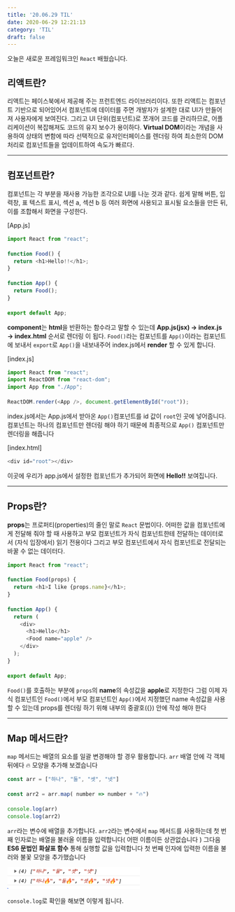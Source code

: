 ```yaml
---
title: '20.06.29 TIL'
date: 2020-06-29 12:21:13
category: 'TIL'
draft: false
---
```


오늘은 새로운 프레임워크인 `React` 배웠습니다.
## 리액트란?
리액트는 페이스북에서 제공해 주는 프런트엔드 라이브러리이다. 또한 리액트는 컴포넌트 기반으로 되어있어서 컴포넌트에 데이터를 주면 개발자가 설계한 대로 UI가 만들어져 사용자에게 보여진다. 그리고 UI 단위(컴포넌트)로 쪼개어 코드를 관리하므로, 어플리케이션이 복잡해져도 코드의 유지 보수가 용이하다. **Virtual DOM**이라는 개념을 사용하여 상태의 변함에 따라 선택적으로 유저인터페이스를 렌더링 하여 최소한의 DOM 처리로 컴포넌트들을 업데이트하여 속도가 빠르다.

---

## 컴포넌트란?

컴포넌트는 각 부분을 재사용 가능한 조각으로 UI를 나눈 것과 같다. 쉽게 말해 버튼, 입력창, 표 텍스트 표시, 섹션 a, 섹션 b 등 여러 화면에 사용되고 표시될 요소들을 만든 뒤, 이를 조합해서 화면을 구성한다.

[App.js]

```javascript
import React from "react";

function Food() {
  return <h1>Hello!!</h1>;
}

function App() {
  return Food();
}

export default App;
```

**component**는 **html**을 반환하는 함수라고 말할 수 있는데 **App.js(jsx) → index.js → index.html** 순서로 렌더링 이 됩다. `Food()`라는 컴포넌트를 `App()`이라는 컴포넌트에 보내서 `export`로 `App()`을 내보내주어 index.js에서 **render** 할 수 있게 합니다.

[index.js]

```js
import React from "react";
import ReactDOM from "react-dom";
import App from "./App";

ReactDOM.render(<App />, document.getElementById("root"));

```

index.js에서는 App.js에서 받아온 `App()`컴포넌트를 id 값이 `root`인 곳에 넣어줍니다. 컴포넌트는 하나의 컴포넌트만 렌더링 해야 하기 때문에 최종적으로 `App()` 컴포넌트만 렌더링을 해줍니다

[index.html]

```javascript
<div id="root"></div>
```

이곳에 우리가 app.js에서 설정한 컴포넌트가 추가되어 화면에 **Hello!!** 보여집니다.

---

## Props란?

**props**는 프로퍼티(properties)의 줄인 말로 `React` 문법이다. 어떠한 값을 컴포넌트에게 전달해 줘야 할 때 사용하고 부모 컴포넌트가 자식 컴포넌트한테 전달하는 데이터로서 (자식 입장에서) 읽기 전용이다 그리고 부모 컴포넌트에서 자식 컴포넌트로 전달되는 바꿀 수 없는 데이터다.

```javascript
import React from "react";

function Food(props) {
  return <h1>I like {props.name}</h1>;
}

function App() {
  return (
    <div>
      <h1>Hello</h1>
      <Food name="apple" />
    </div>
  );
}

export default App;
```

`Food()`를 호출하는 부분에 `props`의 **name**의 속성값을 **apple**로 지정한다 그럼 이제 자식 컴포넌트인 `Food()`에서 부모 컴포넌트인 `App()`에서 지정했던 name 속성값을 사용할 수 있는데 props를 렌더링 하기 위해 내부의 중괄호({}) 안에 작성 해야 한다

---

## Map 메서드란?

`map` 메서드는 배열의 요소를 일괄 변경해야 할 경우 활용합니다. `arr` 배열 안에 각 객체 뒤에다 🔥 모양을 추가해 보겠습니다

```js
const arr = ["하나", "둘", "셋", "넷"]

const arr2 = arr.map( number => number + "🔥")

console.log(arr)
console.log(arr2)

```

`arr`라는 변수에 배열을 추가합니다. `arr2`라는 변수에서 `map` 메서드를 사용하는데 첫 번째 인자로는 배열을 불러올 이름을 입력합니다( 어떤 이름이든 상관없습니다 ) 그다음 **ES6 문법인 화살표 함수** 통해 실행할 값을 입력합니다 첫 번째 인자에 입력한 이름을 불러와 불꽃 모양을 추가했습니다

![](./images/20200629map.png)

`console.log`로 확인을 해보면 이렇게 됩니다.
